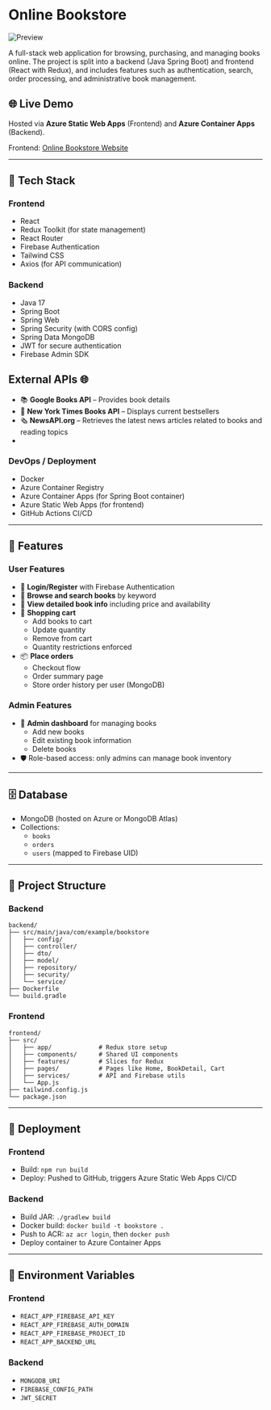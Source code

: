 # Online Bookstore

![Preview](readme_file/Screenshot%202025-07-22%20at%204.24.42%E2%80%AFPM.png)

A full-stack web application for browsing, purchasing, and managing books online. The project is split into a backend (Java Spring Boot) and frontend (React with Redux), and includes features such as authentication, search, order processing, and administrative book management.

## 🌐 Live Demo

Hosted via **Azure Static Web Apps** (Frontend) and **Azure Container Apps** (Backend).

Frontend: [Online Bookstore Website](https://ambitious-smoke-0c77b2d10.1.azurestaticapps.net)

---

## 🧰 Tech Stack

### Frontend

- React
- Redux Toolkit (for state management)
- React Router
- Firebase Authentication
- Tailwind CSS
- Axios (for API communication)

### Backend

- Java 17
- Spring Boot
- Spring Web
- Spring Security (with CORS config)
- Spring Data MongoDB
- JWT for secure authentication
- Firebase Admin SDK

## External APIs 🌐

- 📚 **Google Books API** – Provides book details 
- 📰 **New York Times Books API** – Displays current bestsellers
- 🗞️ **NewsAPI.org** – Retrieves the latest news articles related to books and reading topics
- 

### DevOps / Deployment

- Docker
- Azure Container Registry
- Azure Container Apps (for Spring Boot container)
- Azure Static Web Apps (for frontend)
- GitHub Actions CI/CD

---

## 🔐 Features

### User Features

- 🔐 **Login/Register** with Firebase Authentication
- 🔎 **Browse and search books** by keyword
- 📖 **View detailed book info** including price and availability
- 🛒 **Shopping cart**
  - Add books to cart
  - Update quantity
  - Remove from cart
  - Quantity restrictions enforced
- 📦 **Place orders**
  - Checkout flow
  - Order summary page
  - Store order history per user (MongoDB)

### Admin Features

- 🔧 **Admin dashboard** for managing books
  - Add new books
  - Edit existing book information
  - Delete books
- 🛡️ Role-based access: only admins can manage book inventory

---

## 🗄️ Database

- MongoDB (hosted on Azure or MongoDB Atlas)
- Collections:
  - `books`
  - `orders`
  - `users` (mapped to Firebase UID)

---

## 📁 Project Structure

### Backend

```
backend/
├── src/main/java/com/example/bookstore
│   ├── config/
│   ├── controller/
│   ├── dto/
│   ├── model/
│   ├── repository/
│   ├── security/
│   └── service/
├── Dockerfile
└── build.gradle
```

### Frontend

```
frontend/
├── src/
│   ├── app/             # Redux store setup
│   ├── components/      # Shared UI components
│   ├── features/        # Slices for Redux
│   ├── pages/           # Pages like Home, BookDetail, Cart
│   ├── services/        # API and Firebase utils
│   └── App.js
├── tailwind.config.js
└── package.json
```

---

## 🚀 Deployment

### Frontend

- Build: `npm run build`
- Deploy: Pushed to GitHub, triggers Azure Static Web Apps CI/CD

### Backend

- Build JAR: `./gradlew build`
- Docker build: `docker build -t bookstore .`
- Push to ACR: `az acr login`, then `docker push`
- Deploy container to Azure Container Apps

---

## 🔧 Environment Variables

### Frontend

- `REACT_APP_FIREBASE_API_KEY`
- `REACT_APP_FIREBASE_AUTH_DOMAIN`
- `REACT_APP_FIREBASE_PROJECT_ID`
- `REACT_APP_BACKEND_URL`

### Backend

- `MONGODB_URI`
- `FIREBASE_CONFIG_PATH`
- `JWT_SECRET`


